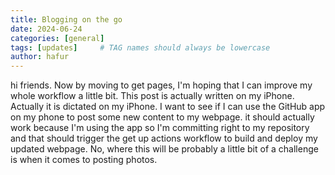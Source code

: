 ```yaml
---
title: Blogging on the go
date: 2024-06-24
categories: [general]
tags: [updates]     # TAG names should always be lowercase
author: hafur
---
```


hi friends. Now by moving to get pages, I'm hoping that I can improve my whole workflow a little bit. This post is actually written on my iPhone. 
Actually it is dictated on my iPhone.
I want to see if I can use the GitHub app on my phone to post some new content to my webpage.
it should actually work because I'm using the app so I'm committing right to my repository and that should trigger the get up actions workflow to build and deploy my updated webpage.
No, where this will be probably a little bit of a challenge is when it comes to posting photos. 

